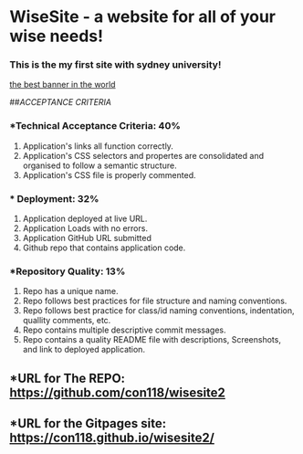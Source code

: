 # WiseSite - a website for all of your wise needs!

### This is the my first site with sydney university!

[the best banner in the world](assets/images/images.jpeg)

##*ACCEPTANCE CRITERIA*

### *Technical Acceptance Criteria: 40%
1. Application's links all function correctly.
2. Application's CSS selectors and propertes are consolidated and organised to follow a semantic structure.
3. Application's CSS file is properly commented. 

### * Deployment: 32% 
1. Application deployed at live URL.
2. Application Loads with no errors. 
3. Application GitHub URL submitted 
4. Github repo that contains application code.

### *Repository Quality: 13%
1. Repo has a unique name.
2. Repo follows best practices for file structure and naming conventions.
3. Repo follows best practice for class/id naming conventions, indentation, quallity comments, etc. 
4. Repo contains multiple descriptive commit messages.
5. Repo contains a quality README file with descriptions, Screenshots, and link to deployed application.

## *URL for The REPO: https://github.com/con118/wisesite2
## *URL for the Gitpages site: https://con118.github.io/wisesite2/
